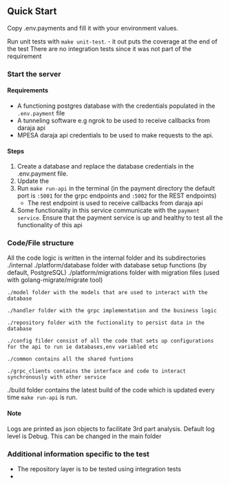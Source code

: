 ## Quick Start

Copy .env.payments and fill it with your environment values.

Run unit tests with  `make unit-test`.
    - it out puts the coverage at the end of the test
There are no integration tests since it was not part of the requirement

### Start the server
#### Requirements
- A functioning postgres database with the credentials populated in the `.env.payment` file
- A tunneling software e.g ngrok to be used to receive callbacks from daraja api
- MPESA daraja api credentials to be used to make requests to the api.

#### Steps
1. Create a database and replace the database credentials in the .env.payment file.
2. Update the
3. Run `make run-api` in the terminal (in the payment directory the default port is `:5001` for the grpc endpoints and `:5002` for the REST endpoints)
    - The rest endpoint is used to receive callbacks from daraja api
4. Some functionality in this service communicate with the `payment service`. Ensure that the payment service is up and healthy to test all the functionality of this api

### Code/File structure
All the code logic is written in the internal folder and its subdirectories
./internal
    ./platform/database folder with database setup functions (by default, PostgreSQL)
    ./platform/migrations folder with migration files (used with golang-migrate/migrate tool)

    ./model folder with the models that are used to interact with the database

    ./handler folder with the grpc implementation and the business logic

    ./repository folder with the fuctionality to persist data in the database

    ./config filder consist of all the code that sets up configurations for the api to run ie databases,env variabled etc

    ./common contains all the shared funtions

    ./grpc_clients contains the interface and code to interact synchronously with other service

./build folder contains the latest build of the code which is updated every time `make run-api` is run.

#### Note
Logs are printed as json objects to facilitate 3rd part analysis.
Default log level is Debug. This can be changed in the main folder

### Additional information specific to the test
- The repository layer is to be tested using integration tests
-